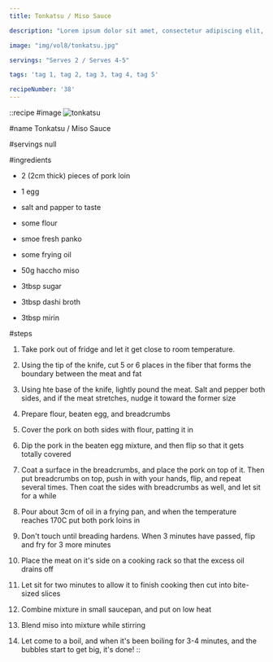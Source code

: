 ```yaml
---
title: Tonkatsu / Miso Sauce

description: "Lorem ipsum dolor sit amet, consectetur adipiscing elit, sed do eiusmod tempor incididunt ut labore et dolore magna aliqua. Tincidunt eget nullam non nisi est sit amet facilisis."

image: "img/vol8/tonkatsu.jpg"

servings: "Serves 2 / Serves 4-5"

tags: 'tag 1, tag 2, tag 3, tag 4, tag 5'

recipeNumber: '38'
---
```


::recipe
#image
![tonkatsu](/img/vol8/tonkatsu.jpg)

#name
Tonkatsu / Miso Sauce

#servings
null

#ingredients
- 2 (2cm thick) pieces of pork loin
- 1 egg
- salt and papper to taste
- some flour
- smoe fresh panko
- some frying oil

- 50g haccho miso
- 3tbsp sugar
- 3tbsp dashi broth
- 3tbsp mirin

#steps
1. Take pork out of fridge and let it get close to room temperature.

2. Using the tip of the knife, cut 5 or 6 places in the fiber that forms the boundary between the meat and fat

3. Using hte base of the knife, lightly pound the meat. Salt and pepper both sides, and if the meat stretches, nudge it toward the former size

4. Prepare flour, beaten egg, and breadcrumbs

5. Cover the pork on both sides with flour, patting it in

6. Dip the pork in the beaten egg mixture, and then flip so that it gets totally covered

7. Coat a surface in the breadcrumbs, and place the pork on top of it. Then put breadcrumbs on top, push in with your hands, flip, and repeat several times. Then coat the sides with breadcrumbs as well, and let sit for a while

8. Pour about 3cm of oil in a frying pan, and when the temperature reaches 170C put both pork loins in

9. Don't touch until breading hardens. When 3 minutes have passed, flip and fry for 3 more minutes

10. Place the meat on it's side on a cooking rack so that the excess oil drains off

11. Let sit for two minutes to allow it to finish cooking then cut into bite-sized slices

12. Combine mixture in small saucepan, and put on low heat

13. Blend miso into mixture while stirring

14. Let come to a boil, and when it's been boiling for 3-4 minutes, and the bubbles start to get big, it's done!
::